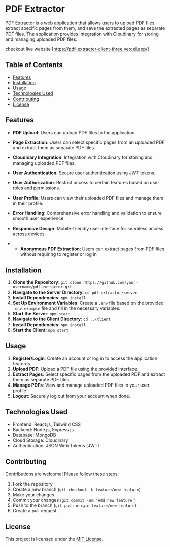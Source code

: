 # PDF Extractor

PDF Extractor is a web application that allows users to upload PDF files, extract specific pages from them, and save the extracted pages as separate PDF files. The application provides integration with Cloudinary for storing and managing uploaded PDF files.

checkout live website [https://pdf-extractor-client-three.vercel.app/]

## Table of Contents

- [Features](#features)
- [Installation](#installation)
- [Usage](#usage)
- [Technologies Used](#technologies-used)
- [Contributing](#contributing)
- [License](#license)

## Features


- **PDF Upload**: Users can upload PDF files to the application.
- **Page Extraction**: Users can select specific pages from an uploaded PDF and extract them as separate PDF files. 
- **Cloudinary Integration**: Integration with Cloudinary for storing and managing uploaded PDF files.
- **User Authentication**: Secure user authentication using JWT tokens.
- **User Authorization**: Restrict access to certain features based on user roles and permissions.
- **User Profile**: Users can view their uploaded PDF files and manage them in their profile.
- **Error Handling**: Comprehensive error handling and validation to ensure smooth user experience.
- **Responsive Design**: Mobile-friendly user interface for seamless access across devices.

- - **Anonymous PDF Extraction**: Users can extract pages from PDF files without requiring to register or log in

## Installation

1. **Clone the Repository**: `git clone https://github.com/your-username/pdf-extractor.git`
2. **Navigate to the Server Directory**: `cd pdf-extractor/server`
3. **Install Dependencies**: `npm install`
4. **Set Up Environment Variables**: Create a `.env` file based on the provided `.env.example` file and fill in the necessary variables.
5. **Start the Server**: `npm start`
6. **Navigate to the Client Directory**: `cd ../client`
7. **Install Dependencies**: `npm install`
8. **Start the Client**: `npm start`

## Usage

1. **Register/Login**: Create an account or log in to access the application features.
2. **Upload PDF**: Upload a PDF file using the provided interface.
3. **Extract Pages**: Select specific pages from the uploaded PDF and extract them as separate PDF files.
4. **Manage PDFs**: View and manage uploaded PDF files in your user profile.
5. **Logout**: Securely log out from your account when done.

## Technologies Used

- Frontend: React.js, Tailwind CSS
- Backend: Node.js, Express.js
- Database: MongoDB
- Cloud Storage: Cloudinary
- Authentication: JSON Web Tokens (JWT)

## Contributing

Contributions are welcome! Please follow these steps:

1. Fork the repository
2. Create a new branch (`git checkout -b feature/new-feature`)
3. Make your changes
4. Commit your changes (`git commit -am 'Add new feature'`)
5. Push to the branch (`git push origin feature/new-feature`)
6. Create a pull request

## License

This project is licensed under the [MIT License](LICENSE).
